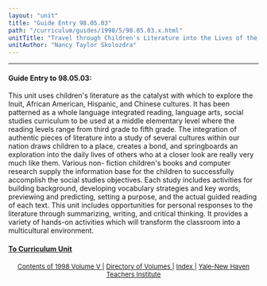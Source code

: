 ```yaml
---
layout: "unit"
title: "Guide Entry 98.05.03"
path: "/curriculum/guides/1998/5/98.05.03.x.html"
unitTitle: "Travel through Children's Literature into the Lives of the People of Our Nation"
unitAuthor: "Nancy Taylor Skolozdra"
---
```

<body>
 <p>
 </p>
 <hr/>
 <h4>
  Guide Entry to 98.05.03:
 </h4>
 This unit uses children's literature as the catalyst with which to explore the Inuit, African American, Hispanic, and Chinese cultures.  It has been patterned as a whole language integrated reading, language arts, social studies curriculum to be used at a middle elementary level where the reading levels range from third grade to fifth grade.  The integration of authentic pieces of literature into a study of  several cultures within our nation draws children to a place, creates a bond, and springboards an exploration into the daily lives of others who at a closer look are really very much like them.  Various non- fiction children's books and computer research supply the information base for the children to successfully accomplish the social studies objectives.  Each study includes activities for building background, developing vocabulary strategies and key words, previewing and predicting, setting a purpose, and the actual guided reading of each text.  This unit includes opportunities for personal responses to the literature through summarizing, writing, and critical thinking.  It provides a variety of hands-on activities which will transform the classroom into a multicultural  environment.
 <p>
 </p>
 <p>
 </p>
 <h4>
  <a href="../../../units/1998/5/98.05.03.x.html">
   To Curriculum Unit
  </a>
 </h4>
 <center>
  <font size="-1">
   <a href="../../../units/1998/5/">
    Contents of 1998 Volume V
   </a>
   |
   <a href="../../../units/">
    Directory of Volumes
   </a>
   |
   <a href="../../../indexes/">
    Index
   </a>
   |
   <a href="../../../../">
    Yale-New Haven Teachers Institute
   </a>
  </font>
 </center>
</body>